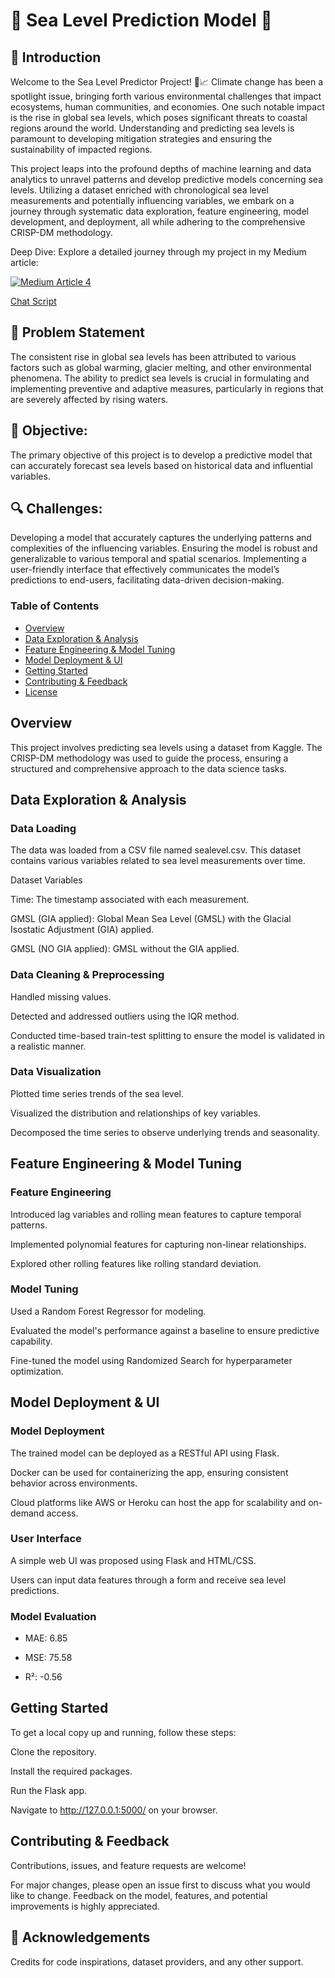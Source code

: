 # 🌊 Sea Level Prediction Model 🌊

## 🚀 Introduction

Welcome to the Sea Level Predictor Project! 🌊📈 Climate change has been a spotlight issue, bringing forth various environmental challenges that impact ecosystems, human communities, and economies. One such notable impact is the rise in global sea levels, which poses significant threats to coastal regions around the world. Understanding and predicting sea levels is paramount to developing mitigation strategies and ensuring the sustainability of impacted regions.

This project leaps into the profound depths of machine learning and data analytics to unravel patterns and develop predictive models concerning sea levels. Utilizing a dataset enriched with chronological sea level measurements and potentially influencing variables, we embark on a journey through systematic data exploration, feature engineering, model development, and deployment, all while adhering to the comprehensive CRISP-DM methodology.

Deep Dive: Explore a detailed journey through my project in my Medium article: 

<!-- [Rising Tides, Sinking Cities: A Data-Driven Dive into Predicting Sea Levels](https://medium.com/@sidsanc4998/rising-tides-sinking-cities-a-data-driven-dive-into-predicting-sea-levels-b50803dfca59)-->

<a target="_blank" href="https://github-readme-medium-recent-article.vercel.app/medium/@sidsanc4998/4"><img src="https://github-readme-medium-recent-article.vercel.app/medium/@sidsanc4998/4" alt="Medium Article 4">


[Chat Script](https://chat.openai.com/share/8e258e77-5313-4058-a99b-37b52f6353c8)

## 🧐 Problem Statement

The consistent rise in global sea levels has been attributed to various factors such as global warming, glacier melting, and other environmental phenomena. The ability to predict sea levels is crucial in formulating and implementing preventive and adaptive measures, particularly in regions that are severely affected by rising waters.

## 🎯 Objective: 
The primary objective of this project is to develop a predictive model that can accurately forecast sea levels based on historical data and influential variables.

## 🔍 Challenges:

Developing a model that accurately captures the underlying patterns and complexities of the influencing variables.
Ensuring the model is robust and generalizable to various temporal and spatial scenarios.
Implementing a user-friendly interface that effectively communicates the model’s predictions to end-users, facilitating data-driven decision-making.

### Table of Contents

- [Overview](#overview)
- [Data Exploration & Analysis](#data-exploration--analysis)
- [Feature Engineering & Model Tuning](#feature-engineering--model-tuning)
- [Model Deployment & UI](#model-deployment--ui)
- [Getting Started](#getting-started)
- [Contributing & Feedback](#contributing--feedback)
- [License](#license)


## Overview

This project involves predicting sea levels using a dataset from Kaggle. The CRISP-DM methodology was used to guide the process, ensuring a structured and comprehensive approach to the data science tasks.

##  Data Exploration & Analysis

### Data Loading

The data was loaded from a CSV file named sealevel.csv.
This dataset contains various variables related to sea level measurements over time.

Dataset Variables

Time: The timestamp associated with each measurement.

GMSL (GIA applied): Global Mean Sea Level (GMSL) with the Glacial Isostatic Adjustment (GIA) applied.

GMSL (NO GIA applied): GMSL without the GIA applied.

### Data Cleaning & Preprocessing

Handled missing values.

Detected and addressed outliers using the IQR method.

Conducted time-based train-test splitting to ensure the model is validated in a realistic manner.

### Data Visualization
Plotted time series trends of the sea level.

Visualized the distribution and relationships of key variables.

Decomposed the time series to observe underlying trends and seasonality.

##  Feature Engineering & Model Tuning

### Feature Engineering

Introduced lag variables and rolling mean features to capture temporal patterns.

Implemented polynomial features for capturing non-linear relationships.

Explored other rolling features like rolling standard deviation.

### Model Tuning

Used a Random Forest Regressor for modeling.

Evaluated the model's performance against a baseline to ensure predictive capability.

Fine-tuned the model using Randomized Search for hyperparameter optimization.

##  Model Deployment & UI
### Model Deployment
The trained model can be deployed as a RESTful API using Flask.

Docker can be used for containerizing the app, ensuring consistent behavior across environments.

Cloud platforms like AWS or Heroku can host the app for scalability and on-demand access.

### User Interface
A simple web UI was proposed using Flask and HTML/CSS.

Users can input data features through a form and receive sea level predictions.

###  Model Evaluation
- MAE: 6.85

- MSE: 75.58

- R²: -0.56

## Getting Started
To get a local copy up and running, follow these steps:

Clone the repository.

Install the required packages.

Run the Flask app.

Navigate to http://127.0.0.1:5000/ on your browser.

## Contributing & Feedback
Contributions, issues, and feature requests are welcome!

For major changes, please open an issue first to discuss what you would like to change. Feedback on the model, features, and potential improvements is highly appreciated.


## 🙏 Acknowledgements
Credits for code inspirations, dataset providers, and any other support.
